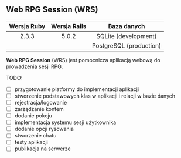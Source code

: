 ## Web RPG Session (WRS)

| Wersja Ruby   | Wersja Rails  | Baza danych  |
|:-------------:|:-------------:|:-------------:|
| 2.3.3         | 5.0.2         |SQLite (development)|
|               |               |PostgreSQL (production)|

**Web RPG Session** (WRS) jest pomocnicza aplikacją webową do prowadzenia sesji RPG.

TODO:
- [ ] przygotowanie platformy do implementacji aplikacji
- [ ] stworzenie podstawowych klas w aplikacji i relacji w bazie danych
- [ ] rejestracja/logowanie
- [ ] zarządzanie kontem
- [ ] dodanie pokoju
- [ ] implementacja systemu sesji użytkownika
- [ ] dodanie opcji rysowania
- [ ] stworzenie chatu
- [ ] testy aplikacji
- [ ] publikacja na serwerze
